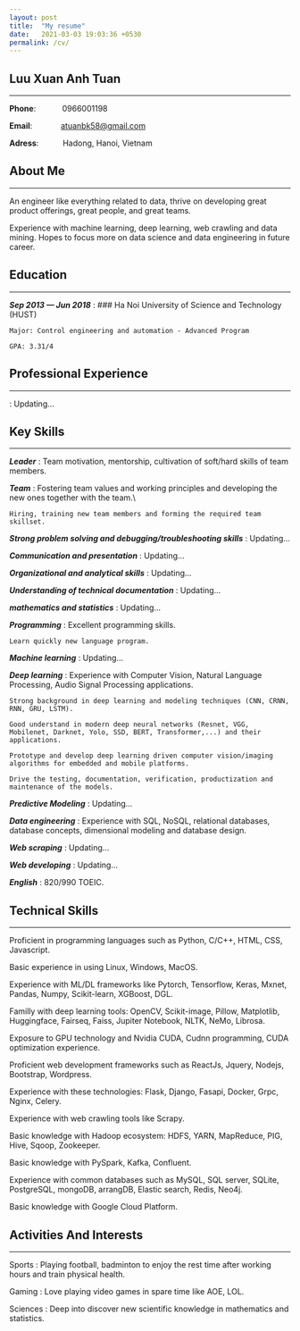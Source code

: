 ```yaml
---
layout: post
title:  "My resume"
date:   2021-03-03 19:03:36 +0530
permalink: /cv/
---
```

Luu Xuan Anh Tuan
--------------------
---
**Phone**:            0966001198

**Email**:             atuanbk58@gmail.com  

**Adress**:           Hadong, Hanoi, Vietnam


About Me
--------------------
---
An engineer like everything related to data, thrive on developing great product offerings, great people, and great teams.

Experience with machine learning, deep learning, web crawling and data mining. Hopes to focus more on data science and data engineering in future career.

Education
--------------------
---
***Sep 2013 — Jun 2018***
:   ### Ha Noi University of Science and Technology (HUST)

    Major: Control engineering and automation - Advanced Program

    GPA: 3.31/4

Professional Experience
--------------------
---
:   Updating...

Key Skills
---------------------
---
***Leader***
:   Team motivation, mentorship, cultivation of soft/hard skills of team members.

***Team***
:   Fostering team values and working principles and developing the new ones together with the team.\

    Hiring, training new team members and forming the required team skillset.

***Strong problem solving and debugging/troubleshooting skills***
:   Updating...

***Communication and presentation***
:   Updating...

***Organizational and analytical skills***
:   Updating...

***Understanding of technical documentation***
:   Updating...

***mathematics and statistics***
:   Updating...

***Programming***
:   Excellent programming skills.

    Learn quickly new language program.

***Machine learning***
:   Updating...

***Deep learning***
:   Experience with Computer Vision, Natural Language Processing, Audio Signal Processing applications.

    Strong background in deep learning and modeling techniques (CNN, CRNN, RNN, GRU, LSTM).
    
    Good understand in modern deep neural networks (Resnet, VGG, Mobilenet, Darknet, Yolo, SSD, BERT, Transformer,...) and their applications.

    Prototype and develop deep learning driven computer vision/imaging algorithms for embedded and mobile platforms.

    Drive the testing, documentation, verification, productization and maintenance of the models.

***Predictive Modeling***
:   Updating...

***Data engineering***
:   Experience with SQL, NoSQL, relational databases, database concepts, dimensional modeling and database design.

***Web scraping***
:   Updating...

***Web developing***
:   Updating...

***English***
:   820/990 TOEIC.

Technical Skills
----------------------
---
Proficient in programming languages such as Python, C/C++, HTML, CSS, Javascript.

Basic experience in using Linux, Windows, MacOS.

Experience with ML/DL frameworks like Pytorch, Tensorflow, Keras, Mxnet, Pandas, Numpy, Scikit-learn, XGBoost, DGL.

Familly with deep learning tools: OpenCV, Scikit-image, Pillow, Matplotlib, Huggingface, Fairseq, Faiss, Jupiter Notebook, NLTK, NeMo, Librosa.

Exposure to GPU technology and Nvidia CUDA, Cudnn programming, CUDA optimization experience.

Proficient web development frameworks such as ReactJs, Jquery, Nodejs, Bootstrap, Wordpress.

Experience with these technologies: Flask, Django, Fasapi, Docker, Grpc, Nginx, Celery.

Experience with web crawling tools like Scrapy.

Basic knowledge with Hadoop ecosystem: HDFS, YARN, MapReduce, PIG, Hive, Sqoop, Zookeeper.

Basic knowledge with PySpark, Kafka, Confluent.

Experience with common databases such as MySQL, SQL server, SQLite, PostgreSQL, mongoDB, arrangDB, Elastic search, Redis, Neo4j.

Basic knowledge with Google Cloud Platform.

Activities And Interests
------------------------
---
Sports
:   Playing football, badminton to enjoy the rest time after working hours and train physical health.

Gaming
:   Love playing video games in spare time like AOE, LOL.

Sciences 
:   Deep into discover new scientific knowledge in mathematics and statistics.
